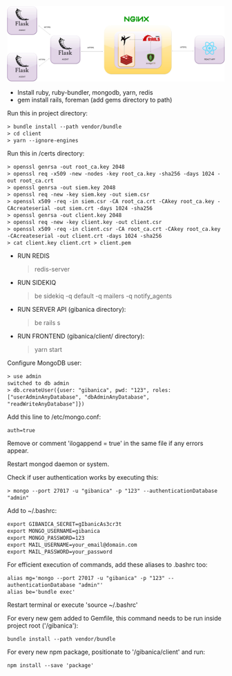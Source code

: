  ![Alt text](gibanica-security-diagram.jpg)

 - Install ruby, ruby-bundler, mongodb, yarn, redis
 - gem install rails, foreman (add gems directory to path)

 Run this in project directory:

    > bundle install --path vendor/bundle
    > cd client
    > yarn --ignore-engines

Run this in /certs directory:

    > openssl genrsa -out root_ca.key 2048
    > openssl req -x509 -new -nodes -key root_ca.key -sha256 -days 1024 -out root_ca.crt
    > openssl genrsa -out siem.key 2048
    > openssl req -new -key siem.key -out siem.csr
    > openssl x509 -req -in siem.csr -CA root_ca.crt -CAkey root_ca.key -CAcreateserial -out siem.crt -days 1024 -sha256
    > openssl genrsa -out client.key 2048
    > openssl req -new -key client.key -out client.csr
    > openssl x509 -req -in client.csr -CA root_ca.crt -CAkey root_ca.key -CAcreateserial -out client.crt -days 1024 -sha256
    > cat client.key client.crt > client.pem

 - RUN REDIS
    > redis-server

 - RUN SIDEKIQ
    > be sidekiq -q default -q mailers -q notify_agents

 - RUN SERVER API (gibanica directory):
    > be rails s

 - RUN FRONTEND (gibanica/client/ directory):
 	> yarn start

 Configure MongoDB user:

    > use admin
    switched to db admin
    > db.createUser({user: "gibanica", pwd: "123", roles: ["userAdminAnyDatabase", "dbAdminAnyDatabase", "readWriteAnyDatabase"]})

 Add this line to /etc/mongo.conf:

    auth=true

 Remove or comment 'ilogappend = true' in the same file if any errors appear.

 Restart mongod daemon or system.

 Check if user authentication works by executing this:

    > mongo --port 27017 -u "gibanica" -p "123" --authenticationDatabase "admin"

 Add to ~/.bashrc:

    export GIBANICA_SECRET=gIbanicAs3cr3t
    export MONGO_USERNAME=gibanica
    export MONGO_PASSWORD=123
    export MAIL_USERNAME=your_email@domain.com
    export MAIL_PASSWORD=your_password

 For efficient execution of commands, add these aliases to .bashrc too:

    alias mg='mongo --port 27017 -u "gibanica" -p "123" --authenticationDatabase "admin"'
    alias be='bundle exec'

 Restart terminal or execute 'source ~/.bashrc'

 For every new gem added to Gemfile, this command needs to be run inside project root ('/gibanica'):

    bundle install --path vendor/bundle

 For every new npm package, positionate to '/gibanica/client' and run:

    npm install --save 'package'
